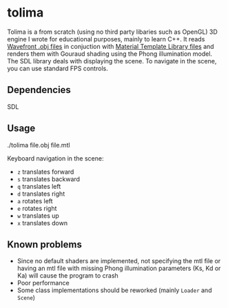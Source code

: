 # tolima

Tolima is a from scratch (using no third party libaries such as OpenGL) 3D engine I wrote for educational purposes, mainly to learn C++. It reads [Wavefront .obj files](https://en.wikipedia.org/wiki/Wavefront_.obj_file) in conjuction with [Material Template Library files](https://fr.wikipedia.org/wiki/Material_Template_Library) and renders them with Gouraud shading using the Phong illumination model. The SDL library deals with displaying the scene.
To navigate in the scene, you can use standard FPS controls.

## Dependencies
SDL

## Usage
./tolima file.obj file.mtl

Keyboard navigation in the scene:
- `z` translates forward
- `s` translates backward
- `q` translates left
- `d` translates right
- `a` rotates left
- `e` rotates right
- `w` translates up
- `x` translates down

## Known problems
- Since no default shaders are implemented, not specifying the mtl file or having an mtl file with missing Phong illumination parameters (Ks, Kd or Ka) will cause the program to crash
- Poor performance
- Some class implementations should be reworked (mainly `Loader` and `Scene`)